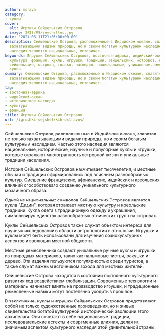 ```yaml
---
author: morava
category:
- куклы
cover:
  alt: Игрушки Сейшельских Островов
  image: 2023/08/seychelles.jpg
date: '2023-08-11T21:05:00+00:00'
description: Сейшельские Острова, расположенные в Индийском океане, славятся не только
  захватывающими видами природы, но и своим богатым культурным наследием. Частью этого
  наследия являются национальные, историчес...
keywords: Игрушки Сейшельских Островов, восточная-африка, индийский-океан, историческое-наследие,
  культура, франция, куклы, игрушки, традиции, сейшельских, островов, культурного,
  сейшельские, острова, только, наследия, национальные, уникальные, местные, разнообразных,
  кукла
summary: Сейшельские Острова, расположенные в Индийском океане, славятся не только
  захватывающими видами природы, но и своим богатым культурным наследием. Частью этого
  наследия являются национальные, историчес...
tag:
- восточная-африка
- индийский-океан
- историческое-наследие
- культура
- франция
title: Игрушки Сейшельских Островов
url: /igrushki-sejshelskih-ostravov/
---
```


Сейшельские Острова, расположенные в Индийском океане, славятся не только захватывающими видами природы, но и своим богатым культурным наследием. Частью этого наследия являются национальные, исторические, научные и популярные куклы и игрушки, которые отражают многогранность островной жизни и уникальные традиции населения.

История Сейшельских Островов насчитывает тысячелетия, и местные обычаи и традиции сформировались под влиянием разнообразных культур. Смешение французских, африканских, индийских и креольских влияний способствовало созданию уникального культурного мозаичного образа.

Одной из национальных символов Сейшельских Островов является кукла "Дидин", которая отражает местную культуру и креольские традиции. Кукла одета в традиционную одежду и украшения, символизируя единство разнообразных этнических групп на островах.

Куклы Сейшельских Островов также служат объектом интереса для научных исследований в области антропологии и этнологии. Игрушки и куклы могут быть использованы для изучения социокультурных аспектов и эволюции местной общности.

Местные ремесленники создают уникальные ручные куклы и игрушки из природных материалов, таких как пальмовые листья, ракушки и дерево. Эти изделия пользуются популярностью среди туристов, а также служат важным источником дохода для местных жителей.

Сейшельские Острова находятся в состоянии постоянного культурного развития под воздействием глобализации. Современные технологии и материалы начинают влиять на производство игрушек, и традиционные ремесленные навыки могут постепенно уходить в прошлое.

В заключение, куклы и игрушки Сейшельских Островов представляют собой не только художественные произведения, но и живые свидетельства богатой культурной и исторической эволюции этого архипелага. Они сочетают в себе национальные традиции, исследовательские аспекты и современные влияния, делая их значимым аспектом культурного наследия этой удивительной страны.